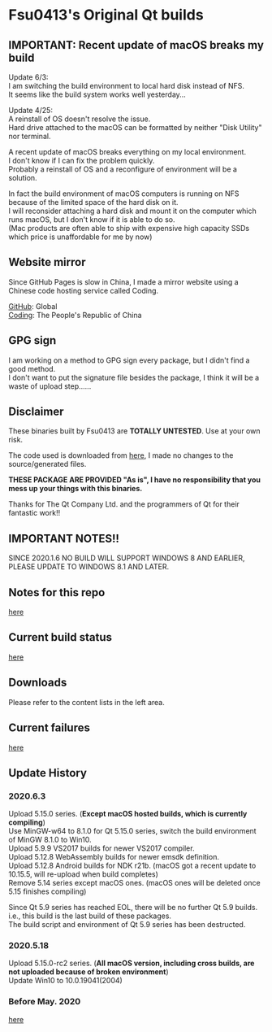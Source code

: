 # Fsu0413's Original Qt builds

## IMPORTANT: Recent update of macOS breaks my build

Update 6/3:  
I am switching the build environment to local hard disk instead of NFS.  
It seems like the build system works well yesterday...

Update 4/25:  
A reinstall of OS doesn't resolve the issue.  
Hard drive attached to the macOS can be formatted by neither "Disk Utility" nor terminal.

A recent update of macOS breaks everything on my local environment.  
I don't know if I can fix the problem quickly.  
Probably a reinstall of OS and a reconfigure of environment will be a solution.

In fact the build environment of macOS computers is running on NFS because of the limited space of the hard disk on it.  
I will reconsider attaching a hard disk and mount it on the computer which runs macOS, but I don't know if it is able to do so.  
(Mac products are often able to ship with expensive high capacity SSDs which price is unaffordable for me by now)

## Website mirror

Since GitHub Pages is slow in China, I made a mirror website using a Chinese code hosting service called Coding.

[GitHub](https://fsu0413.github.io/QtCompile/): Global  
[Coding](https://alyack.coding-pages.com/): The People's Republic of China

## GPG sign

I am working on a method to GPG sign every package, but I didn't find a good method.  
I don't want to put the signature file besides the package, I think it will be a waste of upload step......

## Disclaimer

These binaries built by Fsu0413 are __TOTALLY UNTESTED__. Use at your own risk.

The code used is downloaded from [here](http://download.qt.io), I made no changes to the source/generated files.

__THESE PACKAGE ARE PROVIDED "As is", I have no responsibility that you mess up your things with this binaries.__

Thanks for The Qt Company Ltd. and the programmers of Qt for their fantastic work!!

## IMPORTANT NOTES!!

SINCE 2020.1.6 NO BUILD WILL SUPPORT WINDOWS 8 AND EARLIER, PLEASE UPDATE TO WINDOWS 8.1 AND LATER.

## Notes for this repo

[here](?file=999-Misc/001-Notes%20for%20this%20repo)

## Current build status

[here](?file=999-Misc/002-Current%20build%20status)

## Downloads

Please refer to the content lists in the left area.

## Current failures

[here](?file=999-Misc/003-Current%20failures)

## Update History
### 2020.6.3
Upload 5.15.0 series. (**Except macOS hosted builds, which is currently compiling**)  
Use MinGW-w64 to 8.1.0 for Qt 5.15.0 series, switch the build environment of MinGW 8.1.0 to Win10.  
Upload 5.9.9 VS2017 builds for newer VS2017 compiler.  
Upload 5.12.8 WebAssembly builds for newer emsdk definition.  
Upload 5.12.8 Android builds for NDK r21b. (macOS got a recent update to 10.15.5, will re-upload when build completes)  
Remove 5.14 series except macOS ones. (macOS ones will be deleted once 5.15 finishes compiling)

Since Qt 5.9 series has reached EOL, there will be no further Qt 5.9 builds.  
i.e., this build is the last build of these packages.  
The build script and environment of Qt 5.9 series has been destructed.

### 2020.5.18
Upload 5.15.0-rc2 series. (**All macOS version, including cross builds, are not uploaded because of broken environment**)  
Update Win10 to 10.0.19041(2004)

### Before May. 2020

[here](?file=999-Misc/004-Histories)

